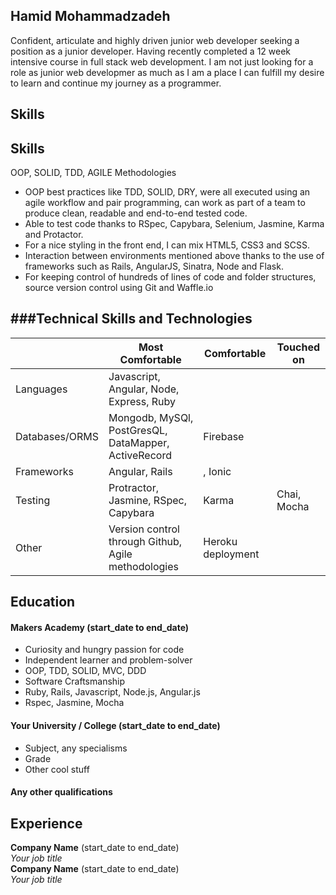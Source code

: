 ## Hamid Mohammadzadeh

Confident, articulate and highly driven junior web developer seeking a position as a junior developer. Having recently completed a 12 week intensive course in full stack web development. I am not just looking for a role as junior web developmer as much as I am a place I can fulfill my desire to learn and continue my journey as a programmer.

## Skills

Skills
------
OOP, SOLID, TDD, AGILE Methodologies
* OOP best practices like TDD, SOLID, DRY, were all executed using an agile workflow and pair programming, can work as part of a team to produce clean, readable and end-to-end tested code.
* Able to test code thanks to RSpec, Capybara, Selenium, Jasmine, Karma and Protactor.
* For a nice styling in the front end, I can mix HTML5, CSS3 and SCSS.
* Interaction between environments mentioned above thanks to the use of frameworks such as Rails, AngularJS, Sinatra, Node and Flask.
* For keeping control of hundreds of lines of code and folder structures, source version control using Git and Waffle.io

###Technical Skills and Technologies
---------------------------------
| |Most Comfortable|Comfortable|Touched on|
|---------|----------------|-------------------|------------------------------|
|Languages|Javascript, Angular, Node, Express, Ruby| 
|Databases/ORMS|Mongodb, MySQl, PostGresQL, DataMapper, ActiveRecord | Firebase                |
|Frameworks|Angular, Rails | , Ionic |                    |
|Testing|Protractor, Jasmine, RSpec, Capybara|Karma| Chai, Mocha|
|Other|Version control through Github, Agile methodologies |Heroku deployment| |

## Education

#### Makers Academy (start_date to end_date)

- Curiosity and hungry passion for code
- Independent learner and problem-solver
- OOP, TDD, SOLID, MVC, DDD
- Software Craftsmanship
- Ruby, Rails, Javascript, Node.js, Angular.js
- Rspec, Jasmine, Mocha

#### Your University / College (start_date to end_date)

- Subject, any specialisms
- Grade
- Other cool stuff

#### Any other qualifications

## Experience

**Company Name** (start_date to end_date)    
*Your job title*  
**Company Name** (start_date to end_date)   
*Your job title*  
